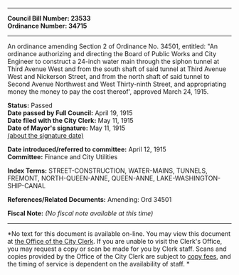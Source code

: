 * * * * *  
  
**Council Bill Number: [](#h0)[](#h2)23533**   
**Ordinance Number: 34715**  
  
* * * * *  
  
An ordinance amending Section 2 of Ordinance No. 34501, entitled: "An ordinance authorizing and directing the Board of Public Works and City Engineer to construct a 24-inch water main through the siphon tunnel at Third Avenue West and from the south shaft of said tunnel at Third Avenue West and Nickerson Street, and from the north shaft of said tunnel to Second Avenue Northwest and West Thirty-ninth Street, and appropriating money the money to pay the cost thereof', approved March 24, 1915.  
  
**Status:** Passed   
**Date passed by Full Council:** April 19, 1915   
**Date filed with the City Clerk:** May 11, 1915   
**Date of Mayor's signature:** May 11, 1915   
[(about the signature date)](/~public/approvaldate.htm)   
  
  
**Date introduced/referred to committee:** April 12, 1915   
**Committee:** Finance and City Utilities   
  
**Index Terms:** STREET-CONSTRUCTION, WATER-MAINS, TUNNELS, FREMONT, NORTH-QUEEN-ANNE, QUEEN-ANNE, LAKE-WASHINGTON-SHIP-CANAL  
  
**References/Related Documents:** Amending: Ord 34501  
  
**Fiscal Note:** *(No fiscal note available at this time)*  
  
* * * * *  
  
*No text for this document is available on-line. You may view this document at [the Office of the City Clerk](http://www.seattle.gov/leg/clerk/contactUs.htm). If you are unable to visit the Clerk's Office, you may request a copy or scan be made for you by Clerk staff. Scans and copies provided by the Office of the City Clerk are subject to [copy fees](http://clerk.seattle.gov/~public/clerkfees.htm), and the timing of service is dependent on the availability of staff. *  
  
  
